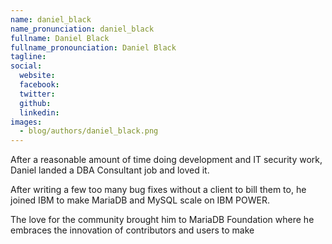 ```yaml
---
name: daniel_black
name_pronunciation: daniel_black
fullname: Daniel Black
fullname_pronounciation: Daniel Black
tagline: 
social:
  website: 
  facebook:
  twitter:
  github: 
  linkedin: 
images:
  - blog/authors/daniel_black.png
---
```


After a reasonable amount of time doing development and IT security work, Daniel landed a DBA Consultant job and loved it.

After writing a few too many bug fixes without a client to bill them to, he joined IBM to make MariaDB and MySQL scale on IBM POWER.

The love for the community brought him to MariaDB Foundation where he embraces the innovation of contributors and users to make